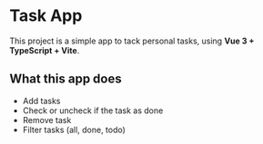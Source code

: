 # Task App

This project is a simple app to tack personal tasks, using **Vue 3 + TypeScript + Vite**.

## What this app does

- Add tasks
- Check or uncheck if the task as done
- Remove task
- Filter tasks (all, done, todo)
